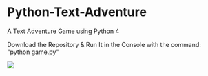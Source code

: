 # Python-Text-Adventure

A Text Adventure Game using Python 4

Download the Repository & Run It in the Console with the command: "python game.py"


![](images/capture.PNG)
